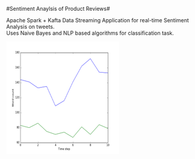#Sentiment Anaylsis of Product Reviews#

Apache Spark + Kafta Data Streaming Application for real-time Sentiment Analysis on tweets. <br/>
Uses Naive Bayes and NLP based algorithms for classification task.

<img src="twitterStream.png" width="300px" height="300px"/>
